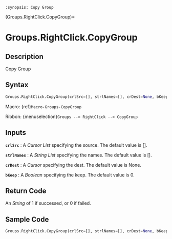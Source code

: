 ```{module} Groups.RightClick.CopyGroup()
:synopsis: Copy Group
```

(Groups.RightClick.CopyGroup)=

# Groups.RightClick.CopyGroup

## Description

Copy Group

## Syntax

```python
Groups.RightClick.CopyGroup(crlSrc=[], strlNames=[], crDest=None, bKeep=0)
```

Macro: {ref}`Macro-Groups-CopyGroup`

Ribbon: {menuselection}`Groups --> RightClick --> CopyGroup`

## Inputs

**`crlSrc`**
: A _Cursor List_ specifying the source. The default value is [].

**`strlNames`**
: A _String List_ specifying the names. The default value is [].

**`crDest`**
: A _Cursor_ specifying the dest. The default value is None.

**`bKeep`**
: A _Boolean_ specifying the keep. The default value is 0.

## Return Code

An _String_ of 1 if successed, or 0 if failed.

## Sample Code

```python
Groups.RightClick.CopyGroup(crlSrc=[], strlNames=[], crDest=None, bKeep=0)
```
